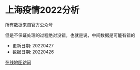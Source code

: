 # 上海疫情2022分析

所有数据来自官方公众号

但是不保证处理的过程绝对没错，也就是说，中间数据是可能有错的

- 更新日期: 20220427
- 数据日期: 20220426

[在线地图访问](https://qhduan.github.io/sh-cov/)
